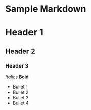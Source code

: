 # Sample Markdown

# Header 1
## Header 2
### Header 3

*Italics*
**Bold**

* Bullet 1
* Bullet 2
* Bullet 3
* Bullet 4